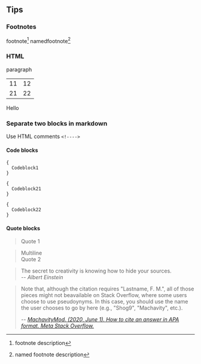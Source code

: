 ## Tips

### Footnotes

footnote[^1]
namedfootnote[^namedfootnote]

[^1]: footnote description
[^namedfootnote]: named footnote description

### HTML

<p>paragraph</p>

<table>
  <tr>
    <td>11</td>
    <td>12</td>
  </tr>
  <tr>
    <td>21</td>
    <td>22</td>
  </tr>
<table>

<p>Hello</p>

### Separate two blocks in markdown

Use HTML comments `<!---->`

#### Code blocks

    {
      Codeblock1
    }

<!---->

    {
      Codeblock21
    }

    {
      Codeblock22
    }

#### Quote blocks

> Quote 1

<!---->

> Multiline  
> Quote 2

<!---->

> The secret to creativity is knowing how to hide your sources.  
> -- <cite>Albert Einstein</cite>

<!---->

> Note that, although the citation requires "Lastname, F. M.", all of those pieces 
> might not beavailable on Stack Overflow, where some users choose to use pseudoynyms.
> In this case, you should use the name the user chooses to go by here (e.g., "Shog9", 
> "Machavity", etc.).
> 
> -- <cite>[MachavityMod. (2020, June 1). How to cite an answer in APA format. Meta Stack Overflow.](
https://meta.stackoverflow.com/a/397905)</cite>
